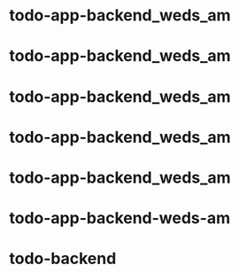 # todo-app-backend_weds_am
# todo-app-backend_weds_am
# todo-app-backend_weds_am
# todo-app-backend_weds_am
# todo-app-backend_weds_am
# todo-app-backend-weds-am
# todo-backend
